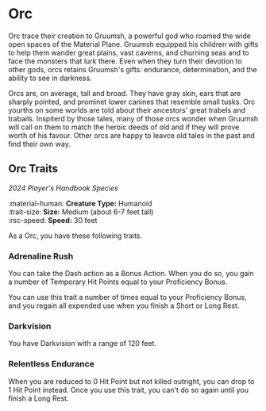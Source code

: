 # Orc

Orc trace their creation to Gruumsh, a powerful god who roamed the wide open spaces of the Material Plane. Gruumsh equipped his children with gifts to help them wander great plains, vast caverns, and churning seas and to face the monsters that lurk there. Even when they turn their devotion to other gods, orcs retains Gruumsh's gifts: endurance, determination, and the ability to see in darkness.

Orcs are, on average, tall and broad. They have gray skin, ears that are sharply pointed, and prominet lower canines that resemble small tusks. Orc yourths on some worlds are told about their ancestors' great trabels and trabails. Inspiterd by those tales, many of those orcs wonder when Gruumsh will call on them to match the heroic deeds of old and if they will prove worth of his favour. Other orcs are happy to leavce old tales in the past and find their own way.

## Orc Traits

*2024 Player's Handbook Species*

:material-human: **Creature Type:** Humanoid  
:trait-size: **Size:**  Medium (about 6-7 feet tall)  
:rsc-speed: **Speed:** 30 feet

As a Orc, you have these following traits. 

### Adrenaline Rush

You can take the Dash action as a Bonus Action. When you do so, you gain a number of Temporary Hit Points equal to your Proficiency Bonus.

You can use this trait a number of times equal to your Proficiency Bonus, and you regain all expended use when you finish a Short or Long Rest.

### Darkvision

You have Darkvision with a range of 120 feet.

### Relentless Endurance

When you are reduced to 0 Hit Point but not killed outright, you can drop to 1 Hit Point instead. Once you use this trait, you can't do so again until you finish a Long Rest.